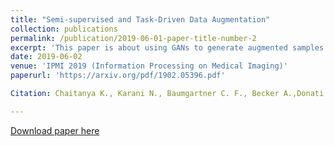 ```yaml
---
title: "Semi-supervised and Task-Driven Data Augmentation"
collection: publications
permalink: /publication/2019-06-01-paper-title-number-2
excerpt: 'This paper is about using GANs to generate augmented samples that are optimal for the task performance (segmenation here).'
date: 2019-06-02
venue: 'IPMI 2019 (Information Processing on Medical Imaging)'
paperurl: 'https://arxiv.org/pdf/1902.05396.pdf'

Citation: Chaitanya K., Karani N., Baumgartner C. F., Becker A.,Donati O. and E. Konukoglu 2019. "Semi-supervised and Task-Driven Data Augmentation." arXiv preprint arXiv:1902.05396.

---
```


[Download paper here](https://arxiv.org/abs/1902.05396.pdf)

